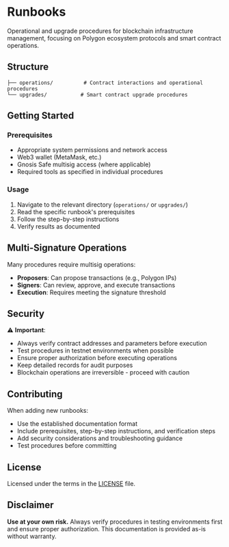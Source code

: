 # Runbooks

Operational and upgrade procedures for blockchain infrastructure management, focusing on Polygon ecosystem protocols and smart contract operations.

## Structure

```
├── operations/          # Contract interactions and operational procedures
└── upgrades/           # Smart contract upgrade procedures
```

## Getting Started

### Prerequisites
- Appropriate system permissions and network access
- Web3 wallet (MetaMask, etc.)
- Gnosis Safe multisig access (where applicable)
- Required tools as specified in individual procedures

### Usage
1. Navigate to the relevant directory (`operations/` or `upgrades/`)
2. Read the specific runbook's prerequisites
3. Follow the step-by-step instructions
4. Verify results as documented

## Multi-Signature Operations

Many procedures require multisig operations:
- **Proposers**: Can propose transactions (e.g., Polygon IPs)
- **Signers**: Can review, approve, and execute transactions
- **Execution**: Requires meeting the signature threshold

## Security

⚠️ **Important**: 
- Always verify contract addresses and parameters before execution
- Test procedures in testnet environments when possible
- Ensure proper authorization before executing operations
- Keep detailed records for audit purposes
- Blockchain operations are irreversible - proceed with caution

## Contributing

When adding new runbooks:
- Use the established documentation format
- Include prerequisites, step-by-step instructions, and verification steps
- Add security considerations and troubleshooting guidance
- Test procedures before committing

## License

Licensed under the terms in the [LICENSE](LICENSE) file.

## Disclaimer

**Use at your own risk.** Always verify procedures in testing environments first and ensure proper authorization. This documentation is provided as-is without warranty.
